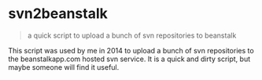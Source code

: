 # svn2beanstalk
>a quick script to upload a bunch of svn repositories to beanstalk

This script was used by me in 2014 to upload a bunch of svn repositories
to the beanstalkapp.com hosted svn service.  It is a quick and dirty
script, but maybe someone will find it useful.

